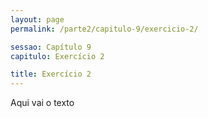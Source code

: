 ```yaml
---
layout: page
permalink: /parte2/capitulo-9/exercicio-2/

sessao: Capítulo 9
capitulo: Exercício 2

title: Exercício 2
---
```


Aqui vai o texto